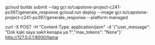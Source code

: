 gcloud builds submit --tag gcr.io/capstone-project-c241-ps397/generate_response
gcloud run deploy --image gcr.io/capstone-project-c241-ps397/generate_response  --platform managed

curl -X POST -H "Content-Type: application/json" -d '{"user_message": "Dok kaki saya sakit kenapa ya ?","max_tokens": "None"}' http://127.0.0.1:8000/llama